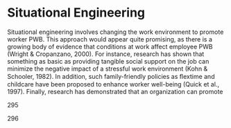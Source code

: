 # Situational Engineering

Situational engineering involves changing the work environment to promote worker PWB. This approach would appear quite promising, as there is a growing body of evidence that conditions at work affect employee PWB (Wright & Cropanzano, 2000). For instance, research has shown that something as basic as providing tangible social support on the job can minimize the negative impact of a stressful work environment (Kohn & Schooler, 1982). In addition, such family-friendly policies as ﬂextime and childcare have been proposed to enhance worker well-being (Quick et al., 1997). Finally, research has demonstrated that an organization can promote

295

296